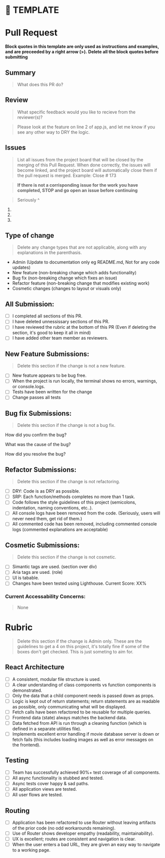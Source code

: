 # 🦊 TEMPLATE
# Pull Request

**Block quotes in this template are only used as instructions and examples, and are preceeded by a right arrow (>).**
**Delete all the block quotes before submitting**

## Summary
>What does this PR do?

## Review

>What specific feedback would you like to recieve from the reviewer(s)?

>Please look at the feature on line 2 of app.js, and let me know if you see any other way to DRY the logic.

## Issues
>List all issues from the project board that will be closed by the merging of this Pull Request. When done correctly, the issues will become linked, and the project board will automatically close them if the pull request is merged. 
Example: Close # 173

> **If there is not a corrisponding issue for the work you have completed, STOP and go open an issue before continuing**

> Seriously ^

1.
2.
3.

## Type of change

> Delete any change types that are not applicable, along with any explanations in the parenthasis. 

- Admin (Update to documentation only eg README.md, Not for any code updates)
- New feature (non-breaking change which adds functionality)
- Bug fix (non-breaking change which fixes an issue)
- Refactor feature (non-breaking change that modifies existing work)
- Cosmetic changes (changes to layout or visuals only)

## All Submission: 
- [ ] I completed all sections of this PR.
- [ ] I have deleted unnessissary sections of this PR.
- [ ] I have reviewed the rubric at the bottom of this PR (Even if deleting the section, it's good to keep it all in mind)
- [ ] I have added other team member as reviewers.

## New Feature Submissions:

> Delete this section if the change is not a new feature. 

- [ ] New feature appears to be bug free.
- [ ] When the project is run locally, the terminal shows no errors, warnings, or console.logs.
- [ ] Tests have been written for the change
- [ ] Change passes all tests

## Bug fix Submissions:

> Delete this section if the change is not a bug fix. 

How did you confirm the bug? 

What was the cause of the bug?

How did you resolve the bug?

## Refactor Submissions:

> Delete this section if the change is not refactoring. 

- [ ] DRY: Code is as DRY as possible.
- [ ] SRP: Each function/methods completes no more than 1 task.
- [ ] Code follows the style guidelines of this project (semicolons, indentation, naming conventions, etc..).
- [ ] All console logs have been removed from the code. (Seriously, users will never need them, get rid of them.)
- [ ] All commented code has been removed, including commented console logs (commented explanations are acceptable)

## Cosmetic Submissions:

> Delete this section if the change is not cosmetic. 

- [ ] Simantic tags are used. (section over div)
- [ ] Aria tags are used. (role)
- [ ] UI is tabable.
- [ ] Changes have been tested using Lighthouse.
Current Score: XX%

### Current Accessability Concerns:

> None

# Rubric

> Delete this section if the change is Admin only. These are the guidelines to get a 4 on this project, it's totally fine if some of the boxes don't get checked. This is just someting to aim for.

## React Architecture
- [ ] A consistent, modular file structure is used.
- [ ] A clear understanding of class components vs function components is demonstrated.
- [ ] Only the data that a child component needs is passed down as props.
- [ ] Logic is kept out of return statements; return statements are as readable as possible, only communicating what will be displayed.
- [ ] Fetch calls have been refactored to be reusable for multiple queries.
- [ ] Frontend data (state) always matches the backend data.
- [ ] Data fetched from API is run through a cleaning function (which is defined in a separate utilities file).
- [ ] Implements excellent error handling if movie database server is down or fetch fails (this includes loading images as well as error messages on the frontend).

## Testing
- [ ] Team has successfully achieved 90%+ test coverage of all components.
- [ ] All async functionality is stubbed and tested.
- [ ] Async tests cover happy & sad paths.
- [ ] All application views are tested.
- [ ] All user flows are tested.

## Routing
- [ ] Application has been refactored to use Router without leaving artifacts of the prior code (no odd workarounds remaining).
- [ ] Use of Router shows developer empathy (readability, maintainability).
- [ ] UX is excellent; routes are consistent and navigation is clear.
- [ ] When the user enters a bad URL, they are given an easy way to navigate to a working page.
